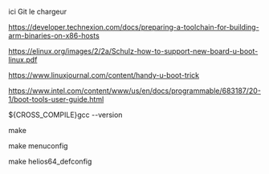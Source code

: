 
ici Git le chargeur


https://developer.technexion.com/docs/preparing-a-toolchain-for-building-arm-binaries-on-x86-hosts

https://elinux.org/images/2/2a/Schulz-how-to-support-new-board-u-boot-linux.pdf

https://www.linuxjournal.com/content/handy-u-boot-trick

https://www.intel.com/content/www/us/en/docs/programmable/683187/20-1/boot-tools-user-guide.html

${CROSS_COMPILE}gcc --version

make

make menuconfig

make helios64_defconfig
